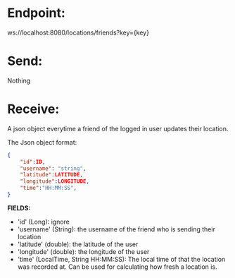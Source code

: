 # Endpoint:
ws://localhost:8080/locations/friends?key={key}

# Send: 
Nothing

# Receive:
A json object everytime a friend of the logged in user updates their location.

The Json object format:
```json
{
    "id":ID,
    "username": "string",
    "latitude":LATITUDE,
    "longitude":LONGITUDE,
    "time":"HH:MM:SS",
}
```

**FIELDS:**
- 'id' (Long): ignore
- 'username' (String): the username of the friend who is sending their location
- 'latitude' (double): the latitude of the user
- 'longitude' (double): the longitude of the user
- 'time' (LocalTime, String HH:MM:SS): The local time of that the location was recorded at. Can be used for calculating how fresh a location is.


